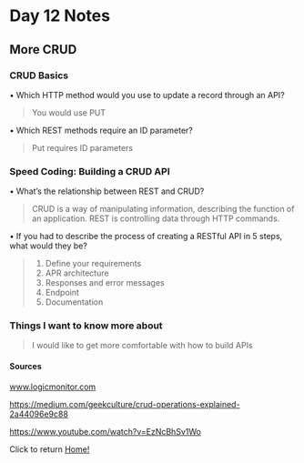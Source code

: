 # Day 12 Notes

## More CRUD

### CRUD Basics

• Which HTTP method would you use to update a record through an API?

  > You would use PUT

• Which REST methods require an ID parameter?

> Put requires ID parameters

### Speed Coding: Building a CRUD API

• What’s the relationship between REST and CRUD?

  > CRUD is a way of manipulating information, describing the function of an application. REST is controlling data through HTTP commands.

• If you had to describe the process of creating a RESTful API in 5 steps, what would they be?

  > 1. Define your requirements
  > 2. APR architecture
  > 3. Responses and error messages
  > 4. Endpoint
  > 5. Documentation

### Things I want to know more about

> I would like to get more comfortable with how to build APIs

#### Sources

www.logicmonitor.com

https://medium.com/geekculture/crud-operations-explained-2a44096e9c88

https://www.youtube.com/watch?v=EzNcBhSv1Wo

Click to return [Home!](../README.md)
